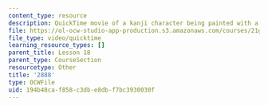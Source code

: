 ```yaml
---
content_type: resource
description: QuickTime movie of a kanji character being painted with a brush.
file: https://ol-ocw-studio-app-production.s3.amazonaws.com/courses/21g-504-japanese-iv-spring-2009/194b48caf858c3dbe8dbf7bc3930030f_2888.mov
file_type: video/quicktime
learning_resource_types: []
parent_title: Lesson 18
parent_type: CourseSection
resourcetype: Other
title: '2888'
type: OCWFile
uid: 194b48ca-f858-c3db-e8db-f7bc3930030f
---
```

